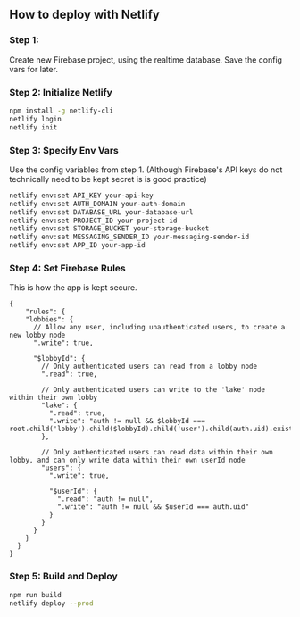 ## How to deploy with Netlify

### Step 1: 
Create new Firebase project, using the realtime database. Save the config vars for later. 

### Step 2: Initialize Netlify
```bash
npm install -g netlify-cli
netlify login
netlify init
```

### Step 3: Specify Env Vars
Use the config variables from step 1. (Although Firebase's API keys do not technically need to be kept secret is is good practice)
```bash
netlify env:set API_KEY your-api-key
netlify env:set AUTH_DOMAIN your-auth-domain
netlify env:set DATABASE_URL your-database-url
netlify env:set PROJECT_ID your-project-id
netlify env:set STORAGE_BUCKET your-storage-bucket
netlify env:set MESSAGING_SENDER_ID your-messaging-sender-id
netlify env:set APP_ID your-app-id
```

### Step 4: Set Firebase Rules
This is how the app is kept secure. 

```
{
	"rules": {
    "lobbies": {
      // Allow any user, including unauthenticated users, to create a new lobby node
      ".write": true,
        
      "$lobbyId": {
        // Only authenticated users can read from a lobby node
        ".read": true,
        
        // Only authenticated users can write to the 'lake' node within their own lobby
        "lake": {
          ".read": true,
          ".write": "auth != null && $lobbyId === root.child('lobby').child($lobbyId).child('user').child(auth.uid).exists()"
        },
        
        // Only authenticated users can read data within their own lobby, and can only write data within their own userId node
        "users": {
          ".write": true,
            
          "$userId": {
            ".read": "auth != null",
            ".write": "auth != null && $userId === auth.uid"
          }
        }
      }
    }
  }
}
```

### Step 5: Build and Deploy
```bash
npm run build
netlify deploy --prod
```
